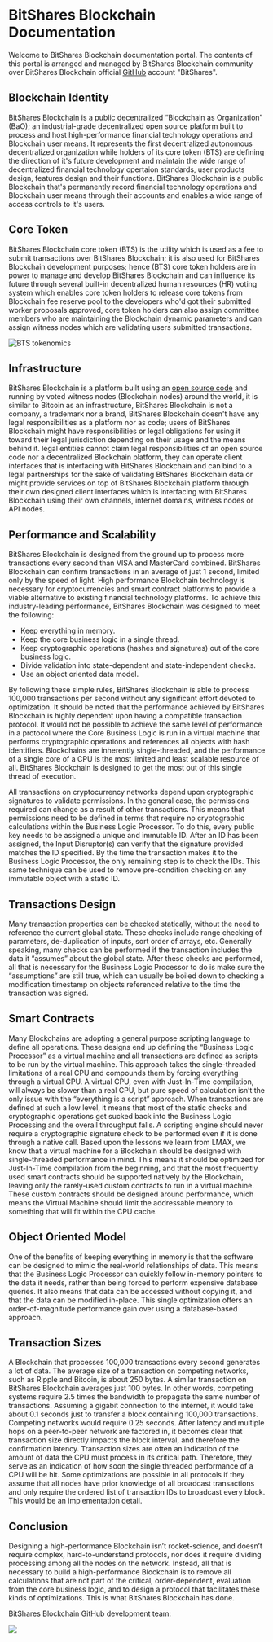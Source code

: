 # BitShares Blockchain Documentation

Welcome to BitShares Blockchain documentation portal. The contents of this portal is arranged and managed by BitShares Blockchain community over BitShares Blockchain official [GitHub](https://github.com/BitShares) account "BitShares".

## Blockchain Identity 
BitShares Blockchain is a public decentralized “Blockchain as Organization” (BaO); an industrial-grade decentralized open source platform built to process and host high-performance financial technology operations and Blockchain user means. It represents the first decentralized autonomous decentralized organization while holders of its core token (BTS) are defining the direction of it's future development and maintain the wide range of decentralized financial technology opertaion standards, user products design, features design and their functions. BitShares Blockchain is a public Blockchain that's permanently record financial technology operations and Blockchain user means through their accounts and enables a wide range of access controls to it's users.

## Core Token
BitShares Blockchain core token (BTS) is the utility which is used as a fee to submit transactions over BitShares Blockchain; it is also used for BitShares Blockchain development purposes; hence (BTS) core token holders are in power to manage and develop BitShares Blockchain and can influence its future through several built-in decentralized human resources (HR) voting system which enables core token holders to release core tokens from Blockchain fee reserve pool to the developers who'd got their submitted worker proposals approved, core token holders can also assign committee members who are maintaining the Blockchain dynamic parameters and can assign witness nodes which are validating users submitted transactions.

![BTS tokenomics](images/tokenomics.png)


## Infrastructure
BitShares Blockchain is a platform built using an [open source code](https://github.com/bitshares/bitshares-core) and running by voted witness nodes (Blockchain nodes) around the world, it is similar to Bitcoin as an infrastructure, BitShares Blockchain is not a company, a trademark nor a brand, BitShares Blockchain doesn't have any legal responsibilities as a platform nor as code; users of BitShares Blockchain might have responsibilities or legal obligations for using it toward their legal jurisdiction depending on their usage and the means behind it. legal entities cannot claim legal responsibilities of an open source code nor a decentralized Blockchain platform, they can operate client interfaces that is interfacing with BitShares Blockchain and can bind to a legal partnerships for the sake of validating BitShares Blockchain data or might provide services on top of BitShares Blockchain platform through their own designed client interfaces which is interfacing with BitShares Blockchain using their own channels, internet domains, witness nodes or API nodes.

## Performance and Scalability
BitShares Blockchain is designed from the ground up to process more transactions every second than VISA and MasterCard combined. BitShares Blockchain can confirm transactions in an average of just 1 second, limited only by the speed of light. High performance Blockchain technology is necessary for cryptocurrencies and smart contract platforms to provide a viable alternative to existing financial technology platforms. To achieve this industry-leading performance, BitShares Blockchain was designed to meet the following:

- Keep everything in memory.
- Keep the core business logic in a single thread.
- Keep cryptographic operations (hashes and signatures) out of the core business logic.
- Divide validation into state-dependent and state-independent checks.
- Use an object oriented data model.

By following these simple rules, BitShares Blockchain is able to process 100,000 transactions per second without any significant effort devoted to optimization. It should be noted that the performance achieved by BitShares Blockchain is highly dependent upon having a compatible transaction protocol. It would not be possible to achieve the same level of performance in a protocol where the Core Business Logic is run in a virtual machine that performs cryptographic operations and references all objects with hash identifiers. Blockchains are inherently single-threaded, and the performance of a single core of a CPU is the most limited and least scalable resource of all. BitShares Blockchain is designed to get the most out of this single thread of execution.

All transactions on cryptocurrency networks depend upon cryptographic signatures to validate permissions. In the general case, the permissions required can change as a result of other transactions. This means that permissions need to be defined in terms that require no cryptographic calculations within the Business Logic Processor. To do this, every public key needs to be assigned a unique and immutable ID. After an ID has been assigned, the Input Disruptor(s) can verify that the signature provided matches the ID specified. By the time the transaction makes it to the Business Logic Processor, the only remaining step is to check the IDs. This same technique can be used to remove pre-condition checking on any immutable object with a static ID.

## Transactions Design

Many transaction properties can be checked statically, without the need to reference the current global state. These checks include range checking of parameters, de-duplication of inputs, sort order of arrays, etc. Generally speaking, many checks can be performed if the transaction includes the data it “assumes” about the global state. After these checks are performed, all that is necessary for the Business Logic Processor to do is make sure the “assumptions” are still true, which can usually be boiled down to checking a modification timestamp on objects referenced relative to the time the transaction was signed.

## Smart Contracts

Many Blockchains are adopting a general purpose scripting language to define all operations. These designs end up defining the “Business Logic Processor” as a virtual machine and all transactions are defined as scripts to be run by the virtual machine. This approach takes the single-threaded limitations of a real CPU and compounds them by forcing everything through a virtual CPU. A virtual CPU, even with Just-In-Time compilation, will always be slower than a real CPU, but pure speed of calculation isn’t the only issue with the “everything is a script” approach. When transactions are defined at such a low level, it means that most of the static checks and cryptographic operations get sucked back into the Business Logic Processing and the overall throughput falls. A scripting engine should never require a cryptographic signature check to be performed even if it is done through a native call. Based upon the lessons we learn from LMAX, we know that a virtual machine for a Blockchain should be designed with single-threaded performance in mind. This means it should be optimized for Just-In-Time compilation from the beginning, and that the most frequently used smart contracts should be supported natively by the Blockchain, leaving only the rarely-used custom contracts to run in a virtual machine. These custom contracts should be designed around performance, which means the Virtual Machine should limit the addressable memory to something that will fit within the CPU cache.

## Object Oriented Model

One of the benefits of keeping everything in memory is that the software can be designed to mimic the real-world relationships of data. This means that the Business Logic Processor can quickly follow in-memory pointers to the data it needs, rather than being forced to perform expensive database queries. It also means that data can be accessed without copying it, and that the data can be modified in-place. This single optimization offers an order-of-magnitude performance gain over using a database-based approach.

## Transaction Sizes

A Blockchain that processes 100,000 transactions every second generates a lot of data. The average size of a transaction on competing networks, such as Ripple and Bitcoin, is about 250 bytes. A similar transaction on BitShares Blockchain averages just 100 bytes. In other words, competing systems require 2.5 times the bandwidth to propagate the same number of transactions. Assuming a gigabit connection to the internet, it would take about 0.1 seconds just to transfer a block containing 100,000 transactions. Competing networks would require 0.25 seconds. After latency and multiple hops on a peer-to-peer network are factored in, it becomes clear that transaction size directly impacts the block interval, and therefore the confirmation latency. Transaction sizes are often an indication of the amount of data the CPU must process in its critical path. Therefore, they serve as an indication of how soon the single threaded performance of a CPU will be hit. Some optimizations are possible in all protocols if they assume that all nodes have prior knowledge of all broadcast transactions and only require the ordered list of transaction IDs to broadcast every block. This would be an implementation detail.

## Conclusion

Designing a high-performance Blockchain isn’t rocket-science, and doesn’t require complex, hard-to-understand protocols, nor does it require dividing processing among all the nodes on the network. Instead, all that is necessary to build a high-performance Blockchain is to remove all calculations that are not part of the critical, order-dependent, evaluation from the core business logic, and to design a protocol that facilitates these kinds of optimizations. This is what BitShares Blockchain has done.

BitShares Blockchain GitHub development team:

<a href="https://github.com/bitshares/bitshares-core/graphs/contributors">
  <img src="https://contrib.rocks/image?repo=bitshares/bitshares-core" />
</a>
